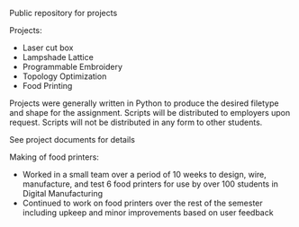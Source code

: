 Public repository for projects 

Projects:
- Laser cut box
- Lampshade Lattice
- Programmable Embroidery
- Topology Optimization
- Food Printing

Projects were generally written in Python to produce the desired filetype and shape for the assignment. Scripts will be distributed to employers upon request. Scripts will not be distributed in any form to other students. 

See project documents for details

Making of food printers:
- Worked in a small team over a period of 10 weeks to design, wire, manufacture, and test 6 food printers for use by over 100 students in Digital Manufacturing
- Continued to work on food printers over the rest of the semester including upkeep and minor improvements based on user feedback
